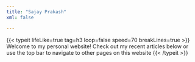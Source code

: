 ```yaml
---
title: "Sajay Prakash"
xml: false

---
```

{{< typeit lifeLike=true tag=h3 loop=false speed=70 breakLines=true >}}
Welcome to my personal website!
Check out my recent articles below or use the top bar to navigate to other pages on this website
{{< /typeit >}}
